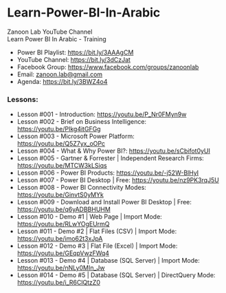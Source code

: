 # Learn-Power-BI-In-Arabic
Zanoon Lab YouTube Channel<br/>
Learn Power BI In Arabic - Training<br/>

- Power BI Playlist:  https://bit.ly/3AAAgCM
- YouTube Channel: https://bit.ly/3dCzJat
- Facebook Group: https://www.facebook.com/groups/zanoonlab
- Email: zanoon.lab@gmail.com
- Agenda: https://bit.ly/3BWZ4o4

### Lessons:
- Lesson #001 - Introduction: https://youtu.be/P_Nr0FMyn9w
- Lesson #002 - Brief on Business Intelligence: https://youtu.be/PIkg4itGFGg
- Lesson #003 - Microsoft Power Platform: https://youtu.be/Q5Z7yx_oOPc
- Lesson #004 - What & Why Power BI?: https://youtu.be/sCbifot0yUI
- Lesson #005 - Gartner & Forrester | Independent Research Firms: https://youtu.be/MTCW3kLSiqs
- Lesson #006 - Power BI Products: https://youtu.be/-j52W-BlHyI
- Lesson #007 - Power BI Desktop | Free: https://youtu.be/nz9PK3rqJ5U
- Lesson #008 - Power BI Connectivity Modes: https://youtu.be/GinvtS0yMYk
- Lesson #009 - Download and Install Power BI Desktop | Free: https://youtu.be/q6yADBBHUHM
- Lesson #010 - Demo #1 | Web Page | Import Mode: https://youtu.be/RLwYOgEUrmQ
- Lesson #011 - Demo #2 | Flat Files (CSV) | Import Mode: https://youtu.be/imo62t3xJpA
- Lesson #012 - Demo #3 | Flat File (Excel) | Import Mode: https://youtu.be/GEqpVwzFWq4
- Lesson #013 - Demo #4 | Database (SQL Server) | Import Mode: https://youtu.be/nNLy0MIn_Jw
- Lesson #014 - Demo #5 | Database (SQL Server) | DirectQuery Mode: https://youtu.be/i_R6ClQtzZ0

